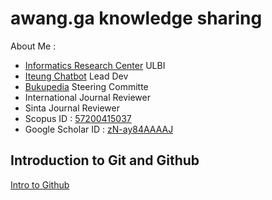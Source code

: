 # awang.ga knowledge sharing
About Me :
* [Informatics Research Center](https://irc.ulbi.ac.id/ "Informatics Research Center") ULBI
* [Iteung Chatbot](https://wa.me/628112000279?text=panduan "Iteung Chatbot") Lead Dev
* [Bukupedia](https://www.bukupedia.co.id/ "Bukupedia") Steering Committe
* International Journal Reviewer
* Sinta Journal Reviewer
* Scopus ID : [57200415037](https://www.scopus.com/authid/detail.uri?authorId=57200415037 "57200415037")
* Google Scholar ID : [zN-ay84AAAAJ](https://scholar.google.com/citations?user=zN-ay84AAAAJ&hl=id "zN-ay84AAAAJ")

## Introduction to Git and Github
[Intro to Github](https://www.jhsph.edu/research/centers-and-institutes/welch-center-for-prevention-epidemiology-and-clinical-research/events/grand-rounds/presentations/191120%20intro_to_git_github.pdf "Intro to Github")

